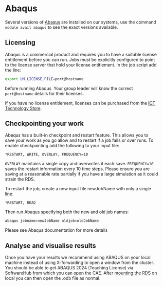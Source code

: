 # Abaqus

Several versions of [Abaqus](https://www.3ds.com/products-services/simulia/products/abaqus/) are installed on our systems, use the command `module avail abaqus` to see the exact versions available.

## Licensing

Abaqus is a commercial product and requires you to have a suitable license entitlement before you can run. Jobs must be explicitly configured to point to the license server that hold your license entitlement. In the job script add the line: 

```bash
export LM_LICENSE_FILE=port@hostname
```

before running Abaqus. Your group leader will know the correct `port@hostname` details for their licenses.

If you have no license entitlement, licenses can be purchased from the [ICT Technology Store](mailto:techstore@imperial.ac.uk).

## Checkpointing your work

Abaqus has a built-in checkpoint and restart feature. This allows you to save your work as you go allow and to restart if a job fails or over runs. To enable checkpointing add the following to your input file:

```
*RESTART, WRITE, OVERLAY, FREQUENCY=10
```

`OVERLAY` maintains a single copy and overwrites it each save. `FREQUENCY=10` saves the restart information every 10 time steps. Please ensure you are saving at a reasonable rate partially if you have a large simulation as it could strain the RDS.

To restart the job, create a new input file newJobName with only a single line:

```
*RESTART, READ
```

Then run Abaqus specifying both the new and old job names:

```bash
abaqus jobname=newJobName oldjob=oldJobName
```

Please see Abaqus documentation for more details

## Analyse and visualise results

Once you have your results we recommend using ABAQUS on your local machine instead of using X-forwarding to open a window from the cluster. You should be able to get ABAQUS 2024 (Teaching License) via SoftwareHub from which you can open the CAE.  After [mounting the RDS](../../../rds/access/index.md) on local you can then open the .odb file as normal. 
